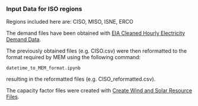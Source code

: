 ### Input Data for ISO regions

Regions included here are: CISO, MISO, ISNE, ERCO

The demand files have been obtained with [EIA Cleaned Hourly Electricity Demand Data](https://zenodo.org/records/4116342).

The previously obtained files (e.g. CISO.csv) were then reformatted to the format required by MEM using the following command:

```datetime_to_MEM_format.ipynb```

resulting in the reformatted files (e.g. CISO_reformatted.csv).

The capacity factor files were created with [Create Wind and Solar Resource Files](https://github.com/carnegie/Create_Wind_and_Solar_Resource_Files/tree/master).